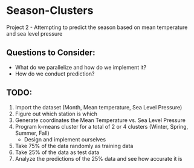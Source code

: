 # Season-Clusters  
Project 2 - Attempting to predict the season based on mean temperature and sea level pressure  

## Questions to Consider:
  * What do we parallelize and how do we implement it?
  * How do we conduct prediction?

## TODO:  
1. Import the dataset (Month, Mean temperature, Sea Level Pressure)  
2. Figure out which station is which  
3. Generate coordinates the Mean Temperature vs. Sea Level Pressure  
4. Program k-means cluster for a total of 2 or 4 clusters (Winter, Spring, Summer, Fall)  
    - Design and implement ourselves  
5. Take 75% of the data randomly as training data  
6. Take 25% of the data as test data  
7. Analyze the predictions of the 25% data and see how accurate it is  

